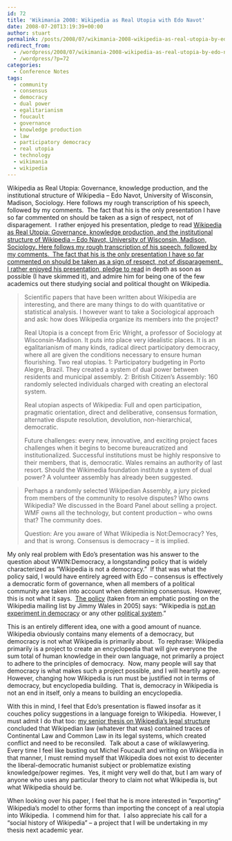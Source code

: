 ```yaml
---
id: 72
title: 'Wikimania 2008: Wikipedia as Real Utopia with Edo Navot'
date: 2008-07-20T13:19:39+00:00
author: stuart
permalink: /posts/2008/07/wikimania-2008-wikipedia-as-real-utopia-by-edo-navot/
redirect_from:
  - /wordpress/2008/07/wikimania-2008-wikipedia-as-real-utopia-by-edo-navot/
  - /wordpress/?p=72
categories:
  - Conference Notes
tags:
  - community
  - consensus
  - democracy
  - dual power
  - egalitarianism
  - foucault
  - governance
  - knowledge production
  - law
  - participatory democracy
  - real utopia
  - technology
  - wikimania
  - wikipedia
---
```

Wikipedia as Real Utopia: Governance, knowledge production, and the institutional structure of Wikipedia – Edo Navot, University of Wisconsin, Madison, Sociology. Here follows my rough transcription of his speech, followed by my comments.  The fact that his is the only presentation I have so far commented on should be taken as a sign of respect, not of disparagement.  I rather enjoyed his presentation, pledge to read [Wikipedia as Real Utopia: Governance, knowledge production, and the institutional structure of Wikipedia – Edo Navot, University of Wisconsin, Madison, Sociology. Here follows my rough transcription of his speech, followed by my comments.  The fact that his is the only presentation I have so far commented on should be taken as a sign of respect, not of disparagement.  I rather enjoyed his presentation, pledge to read](http://wm08reg.wikimedia.org/schedule/attachments/58_Navot%20Wright%20-%20Wikipedia%20as%20Real%20Utopia) in depth as soon as possible (I have skimmed it), and admire him for being one of the few academics out there studying social and political thought on Wikipedia.

<!--more-->

> Scientific papers that have been written about Wikipedia are interesting, and there are many things to do with quantitative or statistical analysis. I however want to take a Sociological approach and ask: how does Wikipedia organize its members into the project?
> 
> Real Utopia is a concept from Eric Wright, a professor of Sociology at Wisconsin-Madison. It puts into place very idealistic places. It is an egalitarianism of many kinds, radical direct participatory democracy, where all are given the conditions necessary to ensure human flourishing. Two real utopias. 1: Participatory budgeting in Porto Alegre, Brazil. They created a system of dual power between residents and municipal assembly. 2: British Citizen’s Assembly: 160 randomly selected individuals charged with creating an electoral system.
> 
> Real utopian aspects of Wikipedia: Full and open participation, pragmatic orientation, direct and deliberative, consensus formation, alternative dispute resolution, devolution, non-hierarchical, democratic.
> 
> Future challenges: every new, innovative, and exciting project faces challenges when it begins to become bureaucratized and institutionalized. Successful institutions must be highly responsive to their members, that is, democratic. Wales remains an authority of last resort. Should the Wikimedia foundation institute a system of dual power? A volunteer assembly has already been suggested.
  
> Perhaps a randomly selected Wikipedian Assembly, a jury picked from members of the community to resolve disputes? Who owns Wikipedia? We discussed in the Board Panel about selling a project. WMF owns all the technology, but content production – who owns that? The community does.
> 
> Question: Are you aware of What Wikipedia is Not:Democracy? Yes, and that is wrong. Consensus is democracy – it is implied.

My only real problem with Edo&#8217;s presentation was his answer to the question about WWIN:Democracy, a longstanding policy that is widely characterized as &#8220;Wikipedia is not a democracy.&#8221;  If that was what the policy said, I would have entirely agreed with Edo &#8211; consensus is effectively a democratic form of governance, when all members of a political community are taken into account when determining consensus.  However, this is not what it says.  [The policy](http://en.wikipedia.org/w/index.php?title=Wikipedia:What_Wikipedia_is_not&oldid=226556445) (taken from an emphatic posting on the Wikipedia mailing list by Jimmy Wales in 2005) says: &#8220;Wikipedia is <span class="plainlinks"><a class="external text" title="http://mail.wikimedia.org/pipermail/wikien-l/2005-January/018735.html" rel="nofollow" href="http://mail.wikimedia.org/pipermail/wikien-l/2005-January/018735.html" target="_blank">not an experiment in democracy</a></span> or any other [political system](http://en.wikipedia.org/wiki/Political_system).&#8221;

This is an entirely different idea, one with a good amount of nuance.  Wikipedia obviously contains many elements of a democracy, but democracy is not what Wikipedia is primarily about.  To rephrase: Wikipedia primarily is a project to create an encyclopedia that will give everyone the sum total of human knowledge in their own language, not primarily a project to adhere to the principles of democracy.  Now, many people will say that democracy is what makes such a project possible, and I will heartily agree.  However, changing how Wikipedia is run must be justified not in terms of democracy, but encyclopedia building.  That is, democracy in Wikipedia is not an end in itself, only a means to building an encyclopedia.

With this in mind, I feel that Edo&#8217;s presentation is flawed insofar as it couches policy suggestions in a language foreign to Wikipedia.  However, I must admit I do that too: [my senior thesis on Wikipedia&#8217;s legal structure](http://www.stuartgeiger.com/wordpress/academic-works/2007/05/10/senior-thesis-democracy-in-wikipedia/) concluded that Wikipedian law (whatever that was) contained traces of Continental Law and Common Law in its legal systems, which created conflict and need to be reconsiled.  Talk about a case of wikilawyering.  Every time I feel like busting out Michel Foucault and writing on Wikipedia in that manner, I must remind myself that Wikipedia does not exist to decenter the liberal-democratic humanist subject or problematize existing knowledge/power regimes.  Yes, it might very well do that, but I am wary of anyone who uses any particular theory to claim not what Wikipedia is, but what Wikipedia should be.

When looking over his paper, I feel that he is more interested in &#8220;exporting&#8221; Wikipedia&#8217;s model to other forms than importing the concept of a real utopia into Wikipedia.  I commend him for that.  I also appreciate his call for a &#8220;social history of Wikipedia&#8221; &#8211; a project that I will be undertaking in my thesis next academic year.